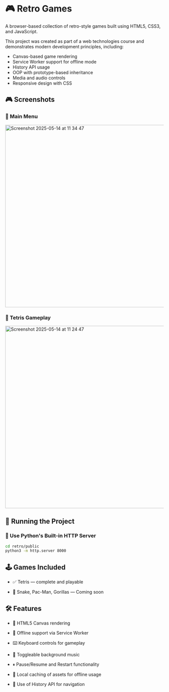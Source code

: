 <h1>🎮 Retro Games</h1>
A browser-based collection of retro-style games built using HTML5, CSS3, and JavaScript. 

This project was created as part of a web technologies course and demonstrates modern development principles, including:
- Canvas-based game rendering
- Service Worker support for offline mode
- History API usage
- OOP with prototype-based inheritance
- Media and audio controls
- Responsive design with CSS
<h2>🎮 Screenshots</h2>

### 🏁 Main Menu
<img width="579" alt="Screenshot 2025-05-14 at 11 34 47" src="https://github.com/user-attachments/assets/6d79ce21-8209-490d-a56d-7d3b7f2e6431" />

### 🧱 Tetris Gameplay  
<img width="579" alt="Screenshot 2025-05-14 at 11 24 47" src="https://github.com/user-attachments/assets/224fb350-8524-45bb-bd54-82df935db537" />

## 🚀 Running the Project

### 🐍 Use Python's Built-in HTTP Server

```bash
cd retro/public
python3 -m http.server 8000
```

<h2>🕹 Games Included</h2>

- ✅ Tetris — complete and playable

- 🚧 Snake, Pac-Man, Gorillas — Coming soon

<h2>🛠 Features</h2>

- 🎨 HTML5 Canvas rendering

- 🔁 Offline support via Service Worker

- ⌨️ Keyboard controls for gameplay

- 🎵 Toggleable background music

- ⏸ Pause/Resume and Restart functionality

- 💾 Local caching of assets for offline usage

- 🧭 Use of History API for navigation
